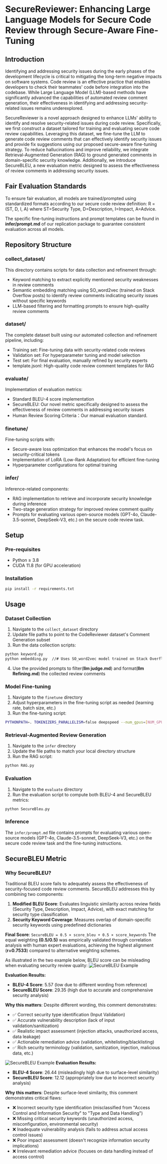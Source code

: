 # SecureReviewer: Enhancing Large Language Models for Secure Code Review through Secure-Aware Fine-Tuning

## Introduction
Identifying and addressing security issues during the early phases of the development lifecycle is critical to mitigating the long-term negative impacts on software systems. Code review is an effective practice that enables developers to check their teammates' code before integration into the codebase. While Large Language Model (LLM)-based methods have significantly advanced the capabilities of automated review comment generation, their effectiveness in identifying and addressing security-related issues remains underexplored.

SecureReviewer is a novel approach designed to enhance LLMs' ability to identify and resolve security-related issues during code review. Specifically, we first construct a dataset tailored for training and evaluating secure code review capabilities. Leveraging this dataset, we fine-tune the LLM to generate code review comments that can effectively identify security issues and provide fix suggestions using our proposed secure-aware fine-tuning strategy. To reduce hallucinations and improve reliability, we integrate Retrieval-Augmented Generation (RAG) to ground generated comments in domain-specific security knowledge. Additionally, we introduce SecureBLEU, a new evaluation metric designed to assess the effectiveness of review comments in addressing security issues.

## Fair Evaluation Standards
To ensure fair evaluation, all models are trained/prompted using standardized formats according to our secure code review definition: R = (ST, D, I, A) where ST=Security Type, D=Description, I=Impact, A=Advice.

The specific fine-tuning instructions and prompt templates can be found in **infer/prompt.md** of our replication package to guarantee consistent evaluation across all models.
## Repository Structure

### collect_dataset/
This directory contains scripts for data collection and refinement through:
- Keyword matching to extract explicitly mentioned security weaknesses in review comments
- Semantic embedding matching using SO_word2vec (trained on Stack Overflow posts) to identify review comments indicating security issues without specific keywords
- LLM-based filtering and formatting prompts to ensure high-quality review comments

### dataset/
The complete dataset built using our automated collection and refinement pipeline, including:
- Training set: Fine-tuning data with security-related code reviews
- Validation set: For hyperparameter tuning and model selection
- Test set: For final evaluation, manually refined by security experts
- template.jsonl: High-quality code review comment templates for RAG

### evaluate/
Implementation of evaluation metrics:
- Standard BLEU-4 score implementation
- SecureBLEU: Our novel metric specifically designed to assess the effectiveness of review comments in addressing security issues
- Human Review Scoring Criteria：Our manual evaluation standard.

### finetune/
Fine-tuning scripts with:
- Secure-aware loss optimization that enhances the model's focus on security-critical tokens
- Implementation of LoRA (Low-Rank Adaptation) for efficient fine-tuning
- Hyperparameter configurations for optimal training

### infer/
Inference-related components:
- RAG implementation to retrieve and incorporate security knowledge during inference
- Two-stage generation strategy for improved review comment quality
- Prompts for evaluating various open-source models (GPT-4o, Claude-3.5-sonnet, DeepSeek-V3, etc.) on the secure code review task.

## Setup

### Pre-requisites
- Python ≥ 3.8
- CUDA 11.8 (for GPU acceleration)

### Installation
```bash
pip install -r requirements.txt
```

## Usage

### Dataset Collection
1. Navigate to the `collect_dataset` directory
2. Update file paths to point to the CodeReviewer dataset's Comment Generation subset
3. Run the data collection scripts:
```bash
python keyword.py
python embedding.py  //# Uses SO_word2vec model trained on Stack Overflow posts
```
4. Use the provided prompts to filter(**llm judge.md**) and format(**llm Refining.md**) the collected review comments

### Model Fine-tuning
1. Navigate to the `finetune` directory
2. Adjust hyperparameters in the fine-tuning script as needed (learning rate, batch size, etc.)
3. Run the fine-tuning script:
```bash
PYTHONPATH=. TOKENIZERS_PARALLELISM=false deepspeed --num_gpus=[NUM_GPUS] finetune/finedeepseek.py
```

### Retrieval-Augmented Review Generation
1. Navigate to the `infer` directory
2. Update the file paths to match your local directory structure
3. Run the RAG script:
```bash
python RAG.py
```

### Evaluation
1. Navigate to the `evaluate` directory
2. Run the evaluation script to compute both BLEU-4 and SecureBLEU metrics:
```bash
python SecureBleu.py
```

### Inference
The `infer/prompt.md` file contains prompts for evaluating various open-source models (GPT-4o, Claude-3.5-sonnet, DeepSeek-V3, etc.) on the secure code review task and the fine-tuning instructions.

## SecureBLEU Metric

### Why SecureBLEU?

Traditional BLEU score fails to adequately assess the effectiveness of security-focused code review comments. SecureBLEU addresses this by combining two components:

1. **Modified BLEU Score**: Evaluates linguistic similarity across review fields (Security Type, Description, Impact, Advice), with exact matching for security type classification
2. **Security Keyword Coverage**: Measures overlap of domain-specific security keywords using predefined dictionaries

**Final Score**: `SecureBLEU = 0.5 × score_bleu + 0.5 × score_keywords`
The equal weighting **(0.5/0.5)** was empirically validated through correlation analysis with human expert evaluations, achieving the highest alignment (**r=0.7533**) compared to alternative weighting schemes.

As illustrated in the two example below, BLEU score can be misleading when evaluating security review quality:
![SecureBLEU Example](dataset/BLEU_example_01.png)

**Evaluation Results:**
- **BLEU-4 Score**: 5.57 (low due to different wording from reference)
- **SecureBLEU Score**: 29.35 (high due to accurate and comprehensive security analysis)

**Why this matters**: Despite different wording, this comment demonstrates:
- ✅ Correct security type identification (Input Validation)
- ✅ Accurate vulnerability description (lack of input validation/sanitization)
- ✅ Realistic impact assessment (injection attacks, unauthorized access, data leakage)
- ✅ Actionable remediation advice (validation, whitelisting/blacklisting)
- ✅ Rich security terminology (validation, sanitization, injection, malicious data, etc.)


![SecureBLEU Example](dataset/BLEU_example_new_01.png)
**Evaluation Results:**
- **BLEU-4 Score**: 26.44 (misleadingly high due to surface-level similarity)
- **SecureBLEU Score**: 12.12 (appropriately low due to incorrect security analysis)

**Why this matters**: Despite surface-level similarity, this comment demonstrates critical flaws:
- ❌ Incorrect security type identification (misclassified from "Access Control and Information Security" to "Type and Data Handling")
- ❌ Missing critical security keywords (unauthorized access, misconfiguration, environmental security)
- ❌ Inadequate vulnerability analysis (fails to address actual access control issues)
- ❌ Poor impact assessment (doesn't recognize information security implications)
- ❌ Irrelevant remediation advice (focuses on data handling instead of access control)

